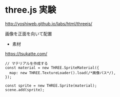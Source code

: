 # three.js 実験

http://yoshiweb.github.io/labs/html/threejs/


画像を正面を向いて配置


- 素材

https://tsukatte.com/


```
// マテリアルを作成する
const material = new THREE.SpriteMaterial({
  map: new THREE.TextureLoader().load(/*画像パス*/),
});

const sprite = new THREE.Sprite(material);
scene.add(sprite);
```
